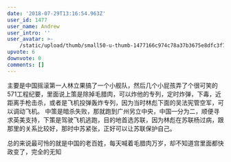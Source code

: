 ```yaml
---
date: '2018-07-29T13:16:54.963Z'
user_id: 1477
user_name: Andrew
user_intro: ''
user_avatar: >-
    /static/upload/thumb/small50-u-thumb-1477166c974c78a37b3675e8dfc3f757fb02dda7a84c.png
upvote: 6
downvote: 0
comments: []
---
```


主要是中国摇滚第一人林立果搞了一个小舰队，然后几个小屁孩弄了个很可笑的571工程纪要，里面说上策是除掉毛腊肉，可以炸他的专列，定时炸弹，下毒，近距离手枪击杀，或者是飞机投弹轰炸专列，因为当时林彪下面的吴法宪管空军，可以调动飞机。 中策是暗杀失败，那就跑到广州另立中央，中国一分为二，顺便寻求英美支持，下策是驾驶飞机逃跑，目的地首选苏联，因为林彪在苏联杨过病，跟那里的关系比较好，那时中苏紧张，正好可以让苏联保护自己。

总的来说最可怜的就是中国的老百姓，每天喊着毛腊肉万岁，却不知道宫里面都快政变了，完全的无知
